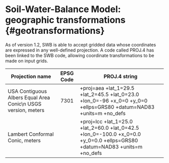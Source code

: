 # Soil-Water-Balance Model: geographic transformations {#geotransformations}


As of version 1.2, SWB is able to accept gridded data whose coordinates are expressed in any well-defined projection. A code called PROJ.4 has been linked to the SWB code, allowing coordinate transformations to be made on input grids. 

Projection name                                                | EPSG Code |  PROJ.4 string
---------------------------------------------------------------|:---------:|-----------------------------------------
USA Contiguous Albers Equal Area Conic\n USGS version, meters  |  7301     | +proj=aea +lat_1=29.5 +lat_2=45.5 +lat_0=23.0 +lon_0=-96 +x_0=0 +y_0=0 +ellps=GRS80 +datum=NAD83 +units=m +no_defs 
Lambert Conformal Conic, meters                                |           | +proj=lcc +lat_1=25.0 +lat_2=60.0 +lat_0=42.5 +lon_0=-100.0 +x_0=0.0 +y_0=0.0 +ellps=GRS80 +datum=NAD83 +units=m +no_defs
